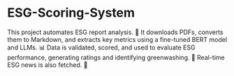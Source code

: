 # ESG-Scoring-System
This project automates ESG report analysis. 📄 It downloads PDFs, converts them to Markdown, and extracts key metrics using a fine-tuned BERT model and LLMs. 📊 Data is validated, scored, and used to evaluate ESG performance, generating ratings and identifying greenwashing. 🌱 Real-time ESG news is also fetched. 📰
